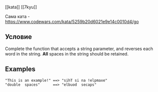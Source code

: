 [[kata]]
[[7kyu]]

Сама ката - https://www.codewars.com/kata/5259b20d6021e9e14c0010d4/go

## Условие
Complete the function that accepts a string parameter, and reverses each word in the string. **All** spaces in the string should be retained.

## Examples

```
"This is an example!" ==> "sihT si na !elpmaxe"
"double  spaces"      ==> "elbuod  secaps"
```